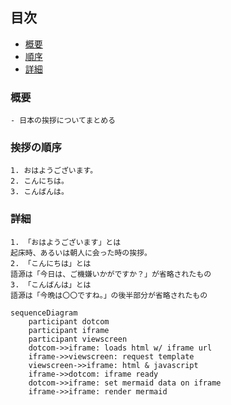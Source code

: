 <!-- # マークダウンで書いたページ

人生は、生きてるだけで丸儲け、争わない、楽しみ、チャレンジするそれで、人の役に立てれば最高!


## 中野信子氏「生きてるだけで丸儲け」は生物学的にも正しい

脳科学を通して伝えたいことはシンプルで「生きている者が勝ち！」ということです。

ほとんどの生物の目的というのは「生き延びること」と「子孫を残すこと」なんですね。

ですが人間だけはそうではない。「ひと花咲かせよう！」みたいなのがあって、これがすごい特異的なんですよ。本当は生き延びて生殖するために脳ができたんですけど、でもその脳が発達しすぎてしまったがために「ひと花咲かせよう！」ができちゃうわけです。

## Youtube Video
<iframe width="560" height="315" src="https://www.youtube.com/embed/RJkjFIcBqNU" title="YouTube video player" frameborder="0" allow="accelerometer; autoplay; clipboard-write; encrypted-media; gyroscope; picture-in-picture" allowfullscreen></iframe>
 -->
 
## 目次
* [概要](#chapter1)
* [順序](#chapter2)
* [詳細](#chapter3)

<a id="chapter1"></a>

### 概要
    - 日本の挨拶についてまとめる

<a id="chapter2"></a>

### 挨拶の順序
    1. おはようございます。
    2. こんにちは。
    3. こんばんは。

<a id="chapter3"></a>

### 詳細
    1. 「おはようございます」とは  
    起床時、あるいは朝人に会った時の挨拶。
    2. 「こんにちは」とは  
    語源は「今日は、ご機嫌いかがですか？」が省略されたもの
    3. 「こんばんは」とは  
    語源は「今晩は〇〇ですね。」の後半部分が省略されたもの
    
```mermaid
sequenceDiagram
    participant dotcom
    participant iframe
    participant viewscreen
    dotcom->>iframe: loads html w/ iframe url
    iframe->>viewscreen: request template
    viewscreen->>iframe: html & javascript
    iframe->>dotcom: iframe ready
    dotcom->>iframe: set mermaid data on iframe
    iframe->>iframe: render mermaid
```
